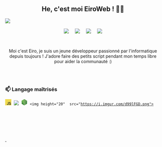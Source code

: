 <h2 align="center">He, c'est moi EiroWeb ! ✌🏼</h2>

<img src="https://cdn.discordapp.com/attachments/769272569034833920/782770403973529610/tenor_2.gif">

<p align='center'>
<a href="https://discord.gg/eiro"><img height="30" src="https://cdn.jsdelivr.net/npm/simple-icons@v3/icons/discord.svg"></a>&nbsp;&nbsp;&nbsp;&nbsp;
<a href="https://www.youtube.com/c/sqostik?sub_confirmation=1"><img height="30" src="https://cdn.jsdelivr.net/npm/simple-icons@v3/icons/youtube.svg"></a>&nbsp;&nbsp;&nbsp;&nbsp;
<a href="https://twitter.com/eiroweb"><img height="30" src="https://cdn.jsdelivr.net/npm/simple-icons@v3/icons/twitter.svg"></a>&nbsp;&nbsp;&nbsp;&nbsp;
<a href="https://instagram.com/eiroweb"><img height="30" src="https://cdn.jsdelivr.net/npm/simple-icons@v3/icons/instagram.svg"></a>
</p>
<br>
<p align="center">Moi c'est Eiro, je suis un jeune développeur passionné par l'informatique depuis toujours ! J'adore faire des petits script pendant mon temps libre pour aider la communauté :)</p>
<br>
<br>

### 📫 Langage maîtrisés
<code><img height="20" src="https://raw.githubusercontent.com/github/explore/80688e429a7d4ef2fca1e82350fe8e3517d3494d/topics/javascript/javascript.png"></code>&nbsp;
<code><img height="20" src="https://upload.wikimedia.org/wikipedia/commons/thumb/c/c3/Python-logo-notext.svg/1024px-Python-logo-notext.svg.png"></code>&nbsp;
<code><img height="20" src="https://raw.githubusercontent.com/github/explore/80688e429a7d4ef2fca1e82350fe8e3517d3494d/topics/nodejs/nodejs.png"></code>&nbsp;
<code><img height="20"  src="https://i.imgur.com/d99lFGD.png"></code>&nbsp;




<br>
<br>
<br>
</a>
<br><br>
<a href="https://github.com/EiroWeb">
  
